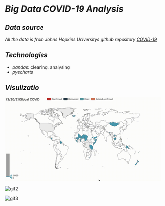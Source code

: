 # ***Big Data COVID-19 Analysis***

## ***Data source***

_All the data is from Johns Hopkins Universitys github repository [COVID-19](https://github.com/CSSEGISandData/COVID-19/tree/master/csse_covid_19_data/csse_covid_19_time_series)_

## ***Technologies***
- _pandas_: cleaning, analysing 
- _pyecharts_

## ***Visulizatio***

![gif1](gif/gif1.gif)

![gif2](gif/gif2.gif)

![gif3](gif/gif3.gif)


